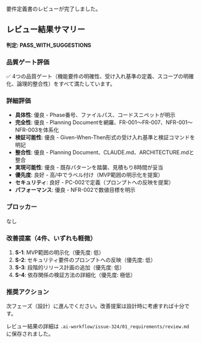 要件定義書のレビューが完了しました。

## レビュー結果サマリー

**判定: PASS_WITH_SUGGESTIONS**

### 品質ゲート評価
✅ 4つの品質ゲート（機能要件の明確性、受け入れ基準の定義、スコープの明確化、論理的整合性）をすべて満たしています。

### 詳細評価
- **具体性**: 優良 - Phase番号、ファイルパス、コードスニペットが明示
- **完全性**: 優良 - Planning Documentを網羅、FR-001〜FR-007、NFR-001〜NFR-003を体系化
- **検証可能性**: 優良 - Given-When-Then形式の受け入れ基準と検証コマンドを明記
- **整合性**: 優良 - Planning Document、CLAUDE.md、ARCHITECTURE.mdと整合
- **実現可能性**: 優良 - 既存パターンを踏襲、見積もり8時間が妥当
- **優先度**: 良好 - 高/中でラベル付け（MVP範囲の明示化を提案）
- **セキュリティ**: 良好 - PC-002で定義（プロンプトへの反映を提案）
- **パフォーマンス**: 優良 - NFR-002で数値目標を明示

### ブロッカー
なし

### 改善提案（4件、いずれも軽微）
1. **S-1**: MVP範囲の明示化（優先度: 低）
2. **S-2**: セキュリティ要件のプロンプトへの反映（優先度: 低）
3. **S-3**: 段階的リリース計画の追加（優先度: 低）
4. **S-4**: 依存関係の検証方法の詳細化（優先度: 極低）

### 推奨アクション
次フェーズ（設計）に進んでください。改善提案は設計時に考慮すれば十分です。

レビュー結果の詳細は `.ai-workflow/issue-324/01_requirements/review.md` に保存されました。